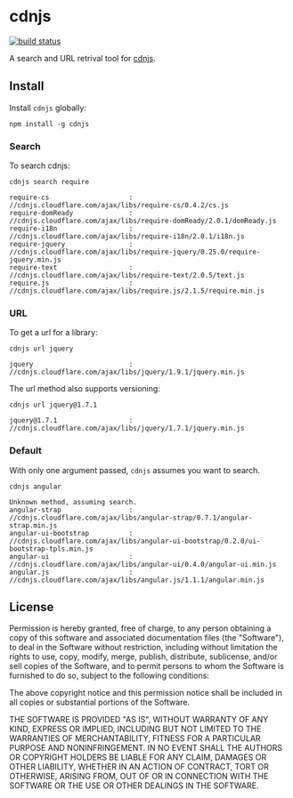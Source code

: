# cdnjs

[![build status](https://secure.travis-ci.org/phuu/cdnjs.png)](http://travis-ci.org/phuu/cdnjs)

A search and URL retrival tool for [cdnjs](//cdnjs.com).

## Install

Install `cdnjs` globally:

`npm install -g cdnjs`

### Search

To search cdnjs:

`cdnjs search require`

```
require-cs                    : //cdnjs.cloudflare.com/ajax/libs/require-cs/0.4.2/cs.js
require-domReady              : //cdnjs.cloudflare.com/ajax/libs/require-domReady/2.0.1/domReady.js
require-i18n                  : //cdnjs.cloudflare.com/ajax/libs/require-i18n/2.0.1/i18n.js
require-jquery                : //cdnjs.cloudflare.com/ajax/libs/require-jquery/0.25.0/require-jquery.min.js
require-text                  : //cdnjs.cloudflare.com/ajax/libs/require-text/2.0.5/text.js
require.js                    : //cdnjs.cloudflare.com/ajax/libs/require.js/2.1.5/require.min.js
```

### URL

To get a url for a library:

`cdnjs url jquery`

```
jquery                        : //cdnjs.cloudflare.com/ajax/libs/jquery/1.9.1/jquery.min.js
```

The url method also supports versioning:

`cdnjs url jquery@1.7.1`

```
jquery@1.7.1                  : //cdnjs.cloudflare.com/ajax/libs/jquery/1.7.1/jquery.min.js
```

### Default

With only one argument passed, `cdnjs` assumes you want to search.

`cdnjs angular`

```
Unknown method, assuming search.
angular-strap                 : //cdnjs.cloudflare.com/ajax/libs/angular-strap/0.7.1/angular-strap.min.js
angular-ui-bootstrap          : //cdnjs.cloudflare.com/ajax/libs/angular-ui-bootstrap/0.2.0/ui-bootstrap-tpls.min.js
angular-ui                    : //cdnjs.cloudflare.com/ajax/libs/angular-ui/0.4.0/angular-ui.min.js
angular.js                    : //cdnjs.cloudflare.com/ajax/libs/angular.js/1.1.1/angular.min.js
```

## License

Permission is hereby granted, free of charge, to any person obtaining a copy of this software and associated documentation files (the "Software"), to deal in the Software without restriction, including without limitation the rights to use, copy, modify, merge, publish, distribute, sublicense, and/or sell copies of the Software, and to permit persons to whom the Software is furnished to do so, subject to the following conditions:

The above copyright notice and this permission notice shall be included in all copies or substantial portions of the Software.

THE SOFTWARE IS PROVIDED "AS IS", WITHOUT WARRANTY OF ANY KIND, EXPRESS OR IMPLIED, INCLUDING BUT NOT LIMITED TO THE WARRANTIES OF MERCHANTABILITY, FITNESS FOR A PARTICULAR PURPOSE AND NONINFRINGEMENT. IN NO EVENT SHALL THE AUTHORS OR COPYRIGHT HOLDERS BE LIABLE FOR ANY CLAIM, DAMAGES OR OTHER LIABILITY, WHETHER IN AN ACTION OF CONTRACT, TORT OR OTHERWISE, ARISING FROM, OUT OF OR IN CONNECTION WITH THE SOFTWARE OR THE USE OR OTHER DEALINGS IN THE SOFTWARE.
